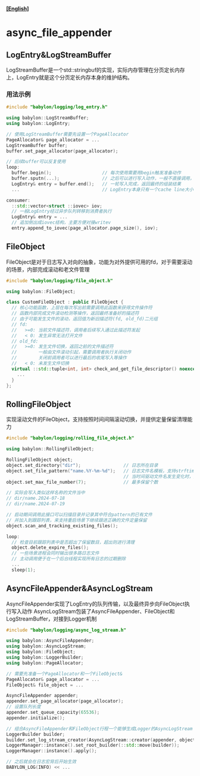 **[[English]](async_file_appender.en.md)**

# async_file_appender

## LogEntry&LogStreamBuffer

LogStreamBuffer是一个std::stringbuf的实现，实际内存管理在分页定长内存上，LogEntry就是这个分页定长内存本身的维护结构。

### 用法示例

```c++
#include "babylon/logging/log_entry.h"

using babylon::LogStreamBuffer;
using babylon::LogEntry;

// 使用LogStreamBuffer需要先设置一个PageAllocator
PageAllocator& page_allocator = ...
LogStreamBuffer buffer;
buffer.set_page_allocator(page_allocator);

// 后续buffer可以反复使用
loop:
  buffer.begin();                   // 每次使用需要用begin触发准备动作
  buffer.sputn(...);                // 之后可以进行写入动作，一般不直接调用，而是成为LogStream的底层
  LogEntry& entry = buffer.end();   // 一轮写入完成，返回最终的组装结果
  ...                               // LogEntry本身只有一个cache line大小，可以轻量拷贝转移

consumer:
  ::std::vector<struct ::iovec> iov;
  // 一般LogEntry经过异步队列转移到消费者执行
  LogEntry& entry = ...
  // 追加倒出成iovec结构，主要方便对接writev
  entry.append_to_iovec(page_allocator.page_size(), iov);
```

## FileObject

FileObject是对于日志写入对向的抽象，功能为对外提供可用的fd，对于需要滚动的场景，内部完成滚动和老文件管理

```c++
#include "babylon/logging/file_object.h"

using babylon::FileObject;

class CustomFileObject : public FileObject {
  // 核心功能函数，上层在每次写出前需要调用此函数来获得文件操作符
  // 函数内部完成文件滚动检测等操作，返回最终准备好的描述符
  // 由于可能发生文件的滚动，返回值为新旧描述符(fd, old_fd)二元组
  // fd:
  //   >=0: 当前文件描述符，调用者后续写入通过此描述符发起
  //   < 0: 发生异常无法打开文件
  // old_fd:
  //   >=0: 发生文件切换，返回之前的文件描述符
  //        一般由文件滚动引起，需要调用者执行关闭动作
  //        关闭前调用者可以进行最后的收尾写入等操作
  //   < 0: 未发生文件切换
  virtual ::std::tuple<int, int> check_and_get_file_descriptor() noexcept override {
    ...
  }
};
```

## RollingFileObject

实现滚动文件的FileObject，支持按照时间间隔滚动切换，并提供定量保留清理能力

```c++
#include "babylon/logging/rolling_file_object.h"

using babylon::RollingFileObject;

RollingFileObject object;
object.set_directory("dir");                // 日志所在目录
object.set_file_pattern("name.%Y-%m-%d");   // 日志文件名模板，支持strftime语法
                                            // 当时间驱动文件名发生变化时，执行文件滚动
object.set_max_file_number(7);              // 最多保留个数

// 实际会写入类似这样名称的文件当中
// dir/name.2024-07-18
// dir/name.2024-07-19

// 启动期间调用此接口可以扫描目录并记录其中符合pattern的已有文件
// 并加入到跟踪列表，来支持重启场景下继续跟进正确的文件定量保留
object.scan_and_tracking_existing_files();

loop:
  // 检查目前跟踪列表中是否超出了保留数目，超出则进行清理
  object.delete_expire_files();
  // 一些场景进程会同时输出很多路日志文件
  // 主动调用便于在一个后台线程实现所有日志的过期删除
  ...
  sleep(1);
```

## AsyncFileAppender&AsyncLogStream

AsyncFileAppender实现了LogEntry的队列传输，以及最终异步向FileObject执行写入动作
AsyncLogStream包装了AsyncFileAppender、FileObject和LogStreamBuffer，对接到Logger机制

```c++
#include "babylon/logging/async_log_stream.h"

using babylon::AsyncFileAppender;
using babylon::AsyncLogStream;
using babylon::FileObject;
using babylon::LoggerBuilder;
using babylon::PageAllocator;

// 需要先准备一个PageAllocator和一个FileObject&
PageAllocator& page_allocator = ...
FileObject& file_object = ...

AsyncFileAppender appender;
appender.set_page_allocator(page_allocator);
// 设置队列长度
appender.set_queue_capacity(65536);
appender.initialize();

// 组合AsyncFileAppender和FileObject行程一个能够生成Logger的AsyncLogStream
LoggerBuilder builder;
builder.set_log_stream_creator(AsyncLogStream::creator(appender, object));
LoggerManager::instance().set_root_builder(::std::move(builder));
LoggerManager::instance().apply();

// 之后就会在日志宏背后开始生效
BABYLON_LOG(INFO) << ...
```
